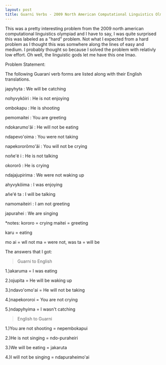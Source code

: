 ```yaml
---
layout: post
title: Guarni Verbs - 2009 North American Computational Linguistics Olmypiad 
---
```


This was a pretty interesting problem from the 2009 north american computational linguistics 
olympiad and I have to say, I was quite surprised this was labeled as a "hard" problem. Not 
what I expected from a hard problem as I thought this was somwhere along the lines of easy and 
medium. I probably thought so because I solved the problem with relativly low effort. Oh well, 
the linguistic gods let me have this one lmao.

Problem Statement:

The following Guaraní verb forms are listed along with their English translations.

japyhyta  : We will be catching

nohyvykõiri : He is not enjoying

ombokapu : He is shooting

pemomaitei :  You are greeting

ndokarumo'ãi : He will not be eating

ndapevo'oima : You were not taking

napekororõmo'ãi : You will not be crying

noñe'e͂ i : He is not talking

okororõ : He is crying

ndajajupirima : We were not waking up

ahyvykõima : I was enjoying

añe'e͂ ta : I will be talking

namomaiteiri : I am not greeting

japurahei : We are singing

*notes:
kororo = crying
maitei = greeting

karu = eating

mo ai = wll not
ma = were not, was
ta = will be



The answers that I got:

>Guarni to English

1.)akaruma = I was eating

2.)ojupita = He will be waking up

3.)ndavo'omo'ai =  He will not be taking

4.)napekororoi = You are not crying

5.)ndapyhyima = I wasn't catching

>English to Guarni 

1.)You are not shooting = nepembokapui

2.)He is not singing = ndo-puraheiri

3.)We will be eating = jakaruta

4.)I will not be singing = ndapuraheimo'ai

